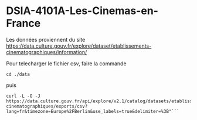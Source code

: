 # DSIA-4101A-Les-Cinemas-en-France

Les données proviennent du site https://data.culture.gouv.fr/explore/dataset/etablissements-cinematographiques/information/

Pour telecharger le fichier csv, faire la commande 

```
cd ./data
```

puis 

```
curl -L -O -J https://data.culture.gouv.fr/api/explore/v2.1/catalog/datasets/etablissements-cinematographiques/exports/csv?lang=fr&timezone=Europe%2FBerlin&use_labels=true&delimiter=%3B"```